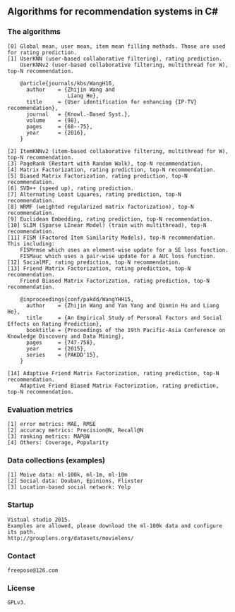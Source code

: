 ## Algorithms for recommendation systems in C#

### The algorithms
	[0] Global mean, user mean, item mean filling methods. Those are used for rating prediction.
	[1] UserKNN (user-based collaborative filtering), rating prediction.
	    UserKNNv2 (user-based collaborative filtering, multithread for W), top-N recommendation.

		@article{journals/kbs/WangH16,
		  author    = {Zhijin Wang and
		               Liang He},
		  title     = {User identification for enhancing {IP-TV} recommendation},
		  journal   = {Knowl.-Based Syst.},
		  volume    = {98},
		  pages     = {68--75},
		  year      = {2016},
		}

	[2] ItemKNNv2 (item-based collaborative filtering, multithread for W), top-N recommendation.
	[3] PageRank (Restart with Random Walk), top-N recommendation.
	[4] Matrix Factorization, rating prediction, top-N recommendation.
	[5] Biased Matrix Factorization, rating prediction, top-N recommendation.
	[6] SVD++ (speed up), rating prediction.
	[7] Alternating Least Lquares, rating prediction, top-N recommendation.
	[8] WRMF (weighted regularized matrix factorization), top-N recommendation.
	[9] Euclidean Embedding, rating prediction, top-N recommendation.
	[10] SLIM (Sparse LInear Model) (train with multithread), top-N recommendation. 
	[11] FISM (Factored Item Similarity Models), top-N recommendation. This including:
        FISMrmse which uses an element-wise update for a SE loss function.
        FISMauc which uses a pair-wise update for a AUC loss function.
	[12] SocialMF, rating prediction, top-N recommendation.
	[13] Friend Matrix Factorization, rating prediction, top-N recommendation.
	    Friend Biased Matrix Factorization, rating prediction, top-N recommendation.
		
	    @inproceedings{conf/pakdd/WangYHH15,
	      author    = {Zhijin Wang and Yan Yang and Qinmin Hu and Liang He},
	      title     = {An Empirical Study of Personal Factors and Social Effects on Rating Prediction},
	      booktitle = {Proceedings of the 19th Pacific-Asia Conference on Knowledge Discovery and Data Mining},
	      pages     = {747-758},
	      year      = {2015},
	      series    = {PAKDD'15},
	    }
	    
	[14] Adaptive Friend Matrix Factorization, rating prediction, top-N recommendation.  
	    Adaptive Friend Biased Matrix Factorization, rating prediction, top-N recommendation.



### Evaluation metrics
	[1] error metrics: MAE, RMSE
	[2] accuracy metrics: Precision@N, Recall@N
	[3] ranking metrics: MAP@N
	[4] Others: Coverage, Popularity

### Data collections (examples)
	[1] Moive data: ml-100k, ml-1m, ml-10m
	[2] Social data: Douban, Epinions, Flixster
	[3] Location-based social network: Yelp

### Startup
	Vistual studio 2015. 
	Examples are allowed, please download the ml-100k data and configure its path.
	http://grouplens.org/datasets/movielens/
	
### Contact
	freepose@126.com

### License
	GPLv3.
